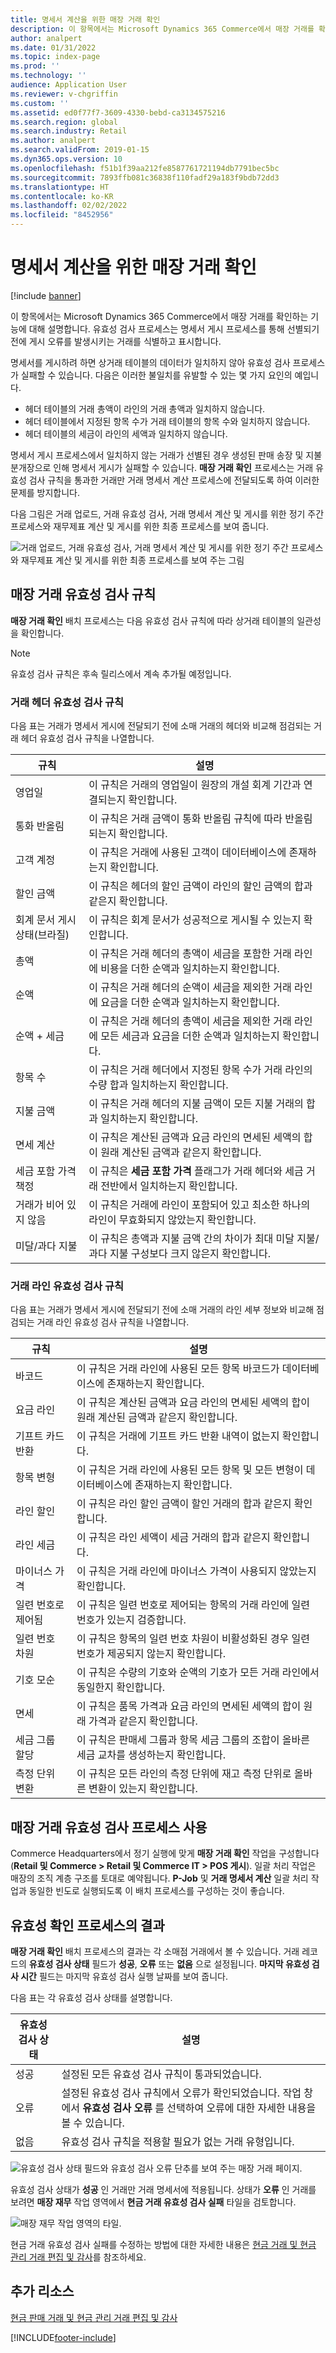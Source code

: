 ```yaml
---
title: 명세서 계산을 위한 매장 거래 확인
description: 이 항목에서는 Microsoft Dynamics 365 Commerce에서 매장 거래를 확인하는 기능에 대해 설명합니다.
author: analpert
ms.date: 01/31/2022
ms.topic: index-page
ms.prod: ''
ms.technology: ''
audience: Application User
ms.reviewer: v-chgriffin
ms.custom: ''
ms.assetid: ed0f77f7-3609-4330-bebd-ca3134575216
ms.search.region: global
ms.search.industry: Retail
ms.author: analpert
ms.search.validFrom: 2019-01-15
ms.dyn365.ops.version: 10
ms.openlocfilehash: f51b1f39aa212fe8587761721194db7791bec5bc
ms.sourcegitcommit: 7893ffb081c36838f110fadf29a183f9bdb72dd3
ms.translationtype: HT
ms.contentlocale: ko-KR
ms.lasthandoff: 02/02/2022
ms.locfileid: "8452956"
---
```

# <a name="validate-store-transactions-for-statement-calculation"></a>명세서 계산을 위한 매장 거래 확인

[!include [banner](includes/banner.md)]

이 항목에서는 Microsoft Dynamics 365 Commerce에서 매장 거래를 확인하는 기능에 대해 설명합니다. 유효성 검사 프로세스는 명세서 게시 프로세스를 통해 선별되기 전에 게시 오류를 발생시키는 거래를 식별하고 표시합니다.

명세서를 게시하려 하면 상거래 테이블의 데이터가 일치하지 않아 유효성 검사 프로세스가 실패할 수 있습니다. 다음은 이러한 불일치를 유발할 수 있는 몇 가지 요인의 예입니다.

- 헤더 테이블의 거래 총액이 라인의 거래 총액과 일치하지 않습니다.
- 헤더 테이블에서 지정된 항목 수가 거래 테이블의 항목 수와 일치하지 않습니다.
- 헤더 테이블의 세금이 라인의 세액과 일치하지 않습니다. 

명세서 게시 프로세스에서 일치하지 않는 거래가 선별된 경우 생성된 판매 송장 및 지불 분개장으로 인해 명세서 게시가 실패할 수 있습니다. **매장 거래 확인** 프로세스는 거래 유효성 검사 규칙을 통과한 거래만 거래 명세서 계산 프로세스에 전달되도록 하여 이러한 문제를 방지합니다.

다음 그림은 거래 업로드, 거래 유효성 검사, 거래 명세서 계산 및 게시를 위한 정기 주간 프로세스와 재무제표 계산 및 게시를 위한 최종 프로세스를 보여 줍니다.

![거래 업로드, 거래 유효성 검사, 거래 명세서 계산 및 게시를 위한 정기 주간 프로세스와 재무제표 계산 및 게시를 위한 최종 프로세스를 보여 주는 그림](./media/valid-checker-statement-posting-flow.png)

## <a name="store-transaction-validation-rules"></a>매장 거래 유효성 검사 규칙

**매장 거래 확인** 배치 프로세스는 다음 유효성 검사 규칙에 따라 상거래 테이블의 일관성을 확인합니다.

> [!NOTE]
> 유효성 검사 규칙은 후속 릴리스에서 계속 추가될 예정입니다.

### <a name="transaction-header-validation-rules"></a>거래 헤더 유효성 검사 규칙

다음 표는 거래가 명세서 게시에 전달되기 전에 소매 거래의 헤더와 비교해 점검되는 거래 헤더 유효성 검사 규칙을 나열합니다.

| 규칙 | 설명 |
|-------|-------------|
| 영업일 | 이 규칙은 거래의 영업일이 원장의 개설 회계 기간과 연결되는지 확인합니다. |
| 통화 반올림 | 이 규칙은 거래 금액이 통화 반올림 규칙에 따라 반올림되는지 확인합니다. |
| 고객 계정 | 이 규칙은 거래에 사용된 고객이 데이터베이스에 존재하는지 확인합니다. |
| 할인 금액 | 이 규칙은 헤더의 할인 금액이 라인의 할인 금액의 합과 같은지 확인합니다. |
| 회계 문서 게시 상태(브라질) | 이 규칙은 회계 문서가 성공적으로 게시될 수 있는지 확인합니다. |
| 총액 | 이 규칙은 거래 헤더의 총액이 세금을 포함한 거래 라인에 비용을 더한 순액과 일치하는지 확인합니다. |
| 순액 | 이 규칙은 거래 헤더의 순액이 세금을 제외한 거래 라인에 요금을 더한 순액과 일치하는지 확인합니다. |
| 순액 + 세금 | 이 규칙은 거래 헤더의 총액이 세금을 제외한 거래 라인에 모든 세금과 요금을 더한 순액과 일치하는지 확인합니다. |
| 항목 수 | 이 규칙은 거래 헤더에서 지정된 항목 수가 거래 라인의 수량 합과 일치하는지 확인합니다. |
| 지불 금액 | 이 규칙은 거래 헤더의 지불 금액이 모든 지불 거래의 합과 일치하는지 확인합니다. |
| 면세 계산 | 이 규칙은 계산된 금액과 요금 라인의 면세된 세액의 합이 원래 계산된 금액과 같은지 확인합니다. |
| 세금 포함 가격 책정 | 이 규칙은 **세금 포함 가격** 플래그가 거래 헤더와 세금 거래 전반에서 일치하는지 확인합니다. |
| 거래가 비어 있지 않음 | 이 규칙은 거래에 라인이 포함되어 있고 최소한 하나의 라인이 무효화되지 않았는지 확인합니다. |
| 미달/과다 지불 | 이 규칙은 총액과 지불 금액 간의 차이가 최대 미달 지불/과다 지불 구성보다 크지 않은지 확인합니다. |

### <a name="transaction-line-validation-rules"></a>거래 라인 유효성 검사 규칙

다음 표는 거래가 명세서 게시에 전달되기 전에 소매 거래의 라인 세부 정보와 비교해 점검되는 거래 라인 유효성 검사 규칙을 나열합니다.

| 규칙 | 설명 |
|-------|-------------|
| 바코드 | 이 규칙은 거래 라인에 사용된 모든 항목 바코드가 데이터베이스에 존재하는지 확인합니다. |
| 요금 라인 | 이 규칙은 계산된 금액과 요금 라인의 면세된 세액의 합이 원래 계산된 금액과 같은지 확인합니다. |
| 기프트 카드 반환 | 이 규칙은 거래에 기프트 카드 반환 내역이 없는지 확인합니다. |
| 항목 변형 | 이 규칙은 거래 라인에 사용된 모든 항목 및 모든 변형이 데이터베이스에 존재하는지 확인합니다. |
| 라인 할인 | 이 규칙은 라인 할인 금액이 할인 거래의 합과 같은지 확인합니다. |
| 라인 세금 | 이 규칙은 라인 세액이 세금 거래의 합과 같은지 확인합니다. |
| 마이너스 가격 | 이 규칙은 거래 라인에 마이너스 가격이 사용되지 않았는지 확인합니다. |
| 일련 번호로 제어됨 | 이 규칙은 일련 번호로 제어되는 항목의 거래 라인에 일련 번호가 있는지 검증합니다. |
| 일련 번호 차원 | 이 규칙은 항목의 일련 번호 차원이 비활성화된 경우 일련 번호가 제공되지 않는지 확인합니다. |
| 기호 모순 | 이 규칙은 수량의 기호와 순액의 기호가 모든 거래 라인에서 동일한지 확인합니다. |
| 면세 | 이 규칙은 품목 가격과 요금 라인의 면세된 세액의 합이 원래 가격과 같은지 확인합니다. |
| 세금 그룹 할당 | 이 규칙은 판매세 그룹과 항목 세금 그룹의 조합이 올바른 세금 교차를 생성하는지 확인합니다. |
| 측정 단위 변환 | 이 규칙은 모든 라인의 측정 단위에 재고 측정 단위로 올바른 변환이 있는지 확인합니다. |

## <a name="enable-the-store-transaction-validation-process"></a>매장 거래 유효성 검사 프로세스 사용

Commerce Headquarters에서 정기 실행에 맞게 **매장 거래 확인** 작업을 구성합니다(**Retail 및 Commerce \> Retail 및 Commerce IT \> POS 게시**). 일괄 처리 작업은 매장의 조직 계층 구조를 토대로 예약됩니다. **P-Job** 및 **거래 명세서 계산** 일괄 처리 작업과 동일한 빈도로 실행되도록 이 배치 프로세스를 구성하는 것이 좋습니다.

## <a name="results-of-the-validation-process"></a>유효성 확인 프로세스의 결과

**매장 거래 확인** 배치 프로세스의 결과는 각 소매점 거래에서 볼 수 있습니다. 거래 레코드의 **유효성 검사 상태** 필드가 **성공**, **오류** 또는 **없음** 으로 설정됩니다. **마지막 유효성 검사 시간** 필드는 마지막 유효성 검사 실행 날짜를 보여 줍니다.

다음 표는 각 유효성 검사 상태를 설명합니다.

| 유효성 검사 상태 | 설명 |
|-------------------|-------------|
| 성공 | 설정된 모든 유효성 검사 규칙이 통과되었습니다. |
| 오류 | 설정된 유효성 검사 규칙에서 오류가 확인되었습니다. 작업 창에서 **유효성 검사 오류** 를 선택하여 오류에 대한 자세한 내용을 볼 수 있습니다. |
| 없음 | 유효성 검사 규칙을 적용할 필요가 없는 거래 유형입니다. |

![유효성 검사 상태 필드와 유효성 검사 오류 단추를 보여 주는 매장 거래 페이지.](./media/valid-checker-validation-status-errors.png)

유효성 검사 상태가 **성공** 인 거래만 거래 명세서에 적용됩니다. 상태가 **오류** 인 거래를 보려면 **매장 재무** 작업 영역에서 **현금 거래 유효성 검사 실패** 타일을 검토합니다.

![매장 재무 작업 영역의 타일.](./media/valid-checker-cash-carry-validation-failures.png)

현금 거래 유효성 검사 실패를 수정하는 방법에 대한 자세한 내용은 [현금 거래 및 현금 관리 거래 편집 및 감사](edit-cash-trans.md)를 참조하세요.

## <a name="additional-resources"></a>추가 리소스

[현금 판매 거래 및 현금 관리 거래 편집 및 감사](edit-cash-trans.md)

[!INCLUDE[footer-include](../includes/footer-banner.md)]
